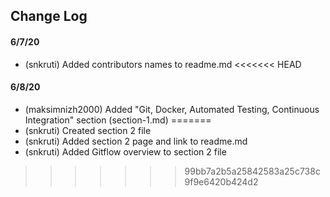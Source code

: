 ## Change Log

#### 6/7/20
* (snkruti) Added contributors names to readme.md
<<<<<<< HEAD

#### 6/8/20
* (maksimnizh2000) Added "Git, Docker, Automated Testing, Continuous Integration" section (section-1.md)
=======
* (snkruti) Created section 2 file
* (snkruti) Added section 2 page and link to readme.md
* (snkruti) Added Gitflow overview to section 2 file
>>>>>>> 99bb7a2b5a25842583a25c738c9f9e6420b424d2

